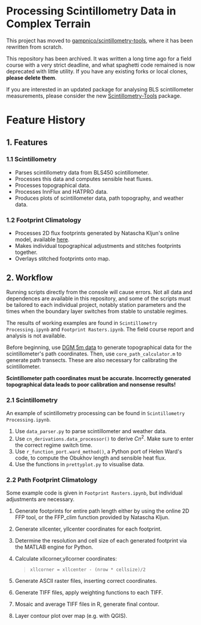 # Processing Scintillometry Data in Complex Terrain

This project has moved to [gampnico/scintillometry-tools](https://github.com/gampnico/scinctillometry-tools), where it has been rewritten from scratch.

This repository has been archived. It was written a long time ago for a field course with a very strict deadline, and what spaghetti code remained is now deprecated with little utility. If you have any existing forks or local clones, **please delete them**.

If you are interested in an updated package for analysing BLS scintillometer measurements, please consider the new [Scintillometry-Tools](https://github.com/gampnico/scintillometry-tools) package.


# Feature History

## 1. Features

### 1.1 Scintillometry

- Parses scintillometry data from BLS450 scintillometer.
- Processes this data and computes sensible heat fluxes.
- Processes topographical data.
- Processes InnFlux and HATPRO data.
- Produces plots of scintillometer data, path topography, and weather data.

### 1.2 Footprint Climatology 

- Processes 2D flux footprints generated by Natascha Kljun's online model, available [here](http://footprint.kljun.net/).
- Makes individual topographical adjustments and stitches footprints together.
- Overlays stitched footprints onto map.

## 2. Workflow

Running scripts directly from the console will cause errors. Not all data and dependences are available in this repository, and some of the scripts must be tailored to each individual project, notably station parameters and the times when the boundary layer switches from stable to unstable regimes.

The results of working examples are found in `Scintillometry Processing.ipynb` and `Footprint Rasters.ipynb`. The field course report and analysis is not available.

Before beginning, use [DGM 5m data](https://www.data.gv.at/katalog/dataset/digitales-gelandemodell-des-landes-salzburg-5m) to generate topographical data for the scintillometer's path coordinates. Then, use `core_path_calculator.m` to generate path transects. These are also necessary for calibrating the scintillometer.


**Scintillometer path coordinates must be accurate. Incorrectly generated topographical data leads to poor calibration and nonsense results!**

### 2.1 Scintillometry

An example of scintillometry processing can be found in `Scintillometry Processing.ipynb`.
1. Use `data_parser.py` to parse scintillometer and weather data.
2. Use `cn_derivations.data_processor()` to derive $Cn^{2}$. Make sure to enter the correct regime switch time.
3. Use `r_function_port.ward_method()`, a Python port of Helen Ward's code, to compute the Obukhov length and sensible heat flux.
4. Use the functions in `prettyplot.py` to visualise data.
### 2.2 Path Footprint Climatology
 
 Some example code is given in `Footprint Rasters.ipynb`, but individual adjustments are necessary.
 
 1. Generate footprints for entire path length either by using the online 2D FFP tool, or the FFP_clim function provided by Natascha Kljun.
 2. Generate xllcenter, yllcenter coordinates for each footprint.
 2. Determine the resolution and cell size of each generated footprint via the MATLAB engine for Python.
 3. Calculate xllcorner,yllcorner coordinates:
 
    > `xllcorner = xllcenter - (nrow * cellsize)/2`

4. Generate ASCII raster files, inserting correct coordinates.
5. Generate TIFF files, apply weighting functions to each TIFF.
6. Mosaic and average TIFF files in R, generate final contour.
7. Layer contour plot over map (e.g. with QGIS).
